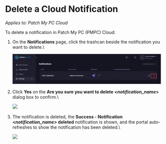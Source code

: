 # Delete a Cloud Notification

_Applies to: Patch My PC Cloud_

To delete a notification in Patch My PC (PMPC) Cloud:

1.  On the **Notifications** page, click the trashcan beside the notification you want to delete.\\

    ![Clicking the trashcan beside the relevant notification you want to delete](<../../../.gitbook/assets/image-(1609) (1).png>)
2.  Click **Yes** on the **Are you sure you want to delete <**_**notification\_name**_**>** dialog box to confirm.\\

    ![](../../../.gitbook/assets/image-\(1610\).png)
3.  The notification is deleted, the **Success - Notification <**_**notification\_name>**_**&#x20;deleted** notification is shown, and the portal auto-refreshes to show the notification has been deleted.\\

    ![](../../../.gitbook/assets/image-\(696\).png)

